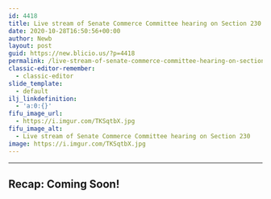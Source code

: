 ```yaml
---
id: 4418
title: Live stream of Senate Commerce Committee hearing on Section 230
date: 2020-10-28T16:50:56+00:00
author: Newb
layout: post
guid: https://new.blicio.us/?p=4418
permalink: /live-stream-of-senate-commerce-committee-hearing-on-section-230/
classic-editor-remember:
  - classic-editor
slide_template:
  - default
ilj_linkdefinition:
  - 'a:0:{}'
fifu_image_url:
  - https://i.imgur.com/TKSqtbX.jpg
fifu_image_alt:
  - Live stream of Senate Commerce Committee hearing on Section 230
image: https://i.imgur.com/TKSqtbX.jpg
---
```

* * *

## Recap: Coming Soon!